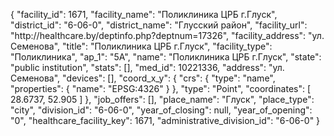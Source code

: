 {
    "facility_id": 1671,
    "facility_name": "Поликлиника ЦРБ г.Глуск",
    "district_id": "6-06-0",
    "district_name": "Глусский район",
    "facility_url": "http:\/\/healthcare.by\/deptinfo.php?deptnum=17326",
    "facility_address": "ул. Семенова",
    "title": "Поликлиника ЦРБ г.Глуск",
    "facility_type": "Поликлиника",
    "ap_1": "5А",
    "name": "Поликлиника ЦРБ г.Глуск",
    "state": "public institution",
    "stats": [],
    "med_id": 10221336,
    "address": "ул. Семенова",
    "devices": [],
    "coord_x_y": {
        "crs": {
            "type": "name",
            "properties": {
                "name": "EPSG:4326"
            }
        },
        "type": "Point",
        "coordinates": [
            28.6737,
            52.905
        ]
    },
    "job_offers": [],
    "place_name": "Глуск",
    "place_type": "city",
    "division_id": "6-06-0",
    "year_of_closing": null,
    "year_of_opening": "0",
    "healthcare_facility_key": 1671,
    "administrative_division_id": "6-06-0"
}